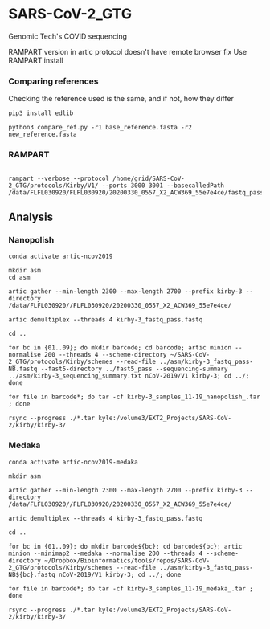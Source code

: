# SARS-CoV-2_GTG
Genomic Tech's COVID sequencing


RAMPART version in artic protocol doesn't have remote browser fix
Use RAMPART install


### Comparing references

Checking the reference used is the same, and if not, how they differ

```
pip3 install edlib

python3 compare_ref.py -r1 base_reference.fasta -r2 new_reference.fasta
```

### RAMPART

```

rampart --verbose --protocol /home/grid/SARS-CoV-2_GTG/protocols/Kirby/V1/ --ports 3000 3001 --basecalledPath /data/FLFL030920/FLFL030920/20200330_0557_X2_ACW369_55e7e4ce/fastq_pass/

```

## Analysis

### Nanopolish

```
conda activate artic-ncov2019

mkdir asm
cd asm

artic gather --min-length 2300 --max-length 2700 --prefix kirby-3 --directory /data/FLFL030920//FLFL030920/20200330_0557_X2_ACW369_55e7e4ce/

artic demultiplex --threads 4 kirby-3_fastq_pass.fastq

cd ..

for bc in {01..09}; do mkdir barcode; cd barcode; artic minion --normalise 200 --threads 4 --scheme-directory ~/SARS-CoV-2_GTG/protocols/Kirby/schemes --read-file ../asm/kirby-3_fastq_pass-NB.fastq --fast5-directory ../fast5_pass --sequencing-summary ../asm/kirby-3_sequencing_summary.txt nCoV-2019/V1 kirby-3; cd ../;  done

for file in barcode*; do tar -cf kirby-3_samples_11-19_nanopolish_.tar ; done

rsync --progress ./*.tar kyle:/volume3/EXT2_Projects/SARS-CoV-2/kirby/kirby-3/
```


### Medaka

```
conda activate artic-ncov2019-medaka

mkdir asm

artic gather --min-length 2300 --max-length 2700 --prefix kirby-3 --directory /data/FLFL030920//FLFL030920/20200330_0557_X2_ACW369_55e7e4ce/

artic demultiplex --threads 4 kirby-3_fastq_pass.fastq

cd ..

for bc in {01..09}; do mkdir barcode${bc}; cd barcode${bc}; artic minion --minimap2 --medaka --normalise 200 --threads 4 --scheme-directory ~/Dropbox/Bioinformatics/tools/repos/SARS-CoV-2_GTG/protocols/Kirby/schemes --read-file ../asm/kirby-3_fastq_pass-NB${bc}.fastq nCoV-2019/V1 kirby-3; cd ../; done

for file in barcode*; do tar -cf kirby-3_samples_11-19_medaka_.tar ; done

rsync --progress ./*.tar kyle:/volume3/EXT2_Projects/SARS-CoV-2/kirby/kirby-3/
```
